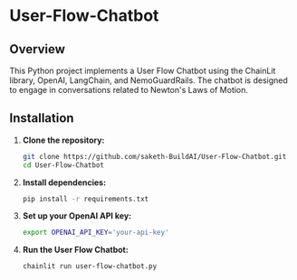 # User-Flow-Chatbot
## Overview
This Python project implements a User Flow Chatbot using the ChainLit library, OpenAI, LangChain, and NemoGuardRails. The chatbot is designed to engage in conversations related to Newton's Laws of Motion.

## Installation
1. **Clone the repository:**
   ```bash
   git clone https://github.com/saketh-BuildAI/User-Flow-Chatbot.git
   cd User-Flow-Chatbot

2. **Install dependencies:**
   ```bash
   pip install -r requirements.txt

3. **Set up your OpenAI API key:**
   ```bash
   export OPENAI_API_KEY='your-api-key'

4. **Run the User Flow Chatbot:**
   ```bash
   chainlit run user-flow-chatbot.py

